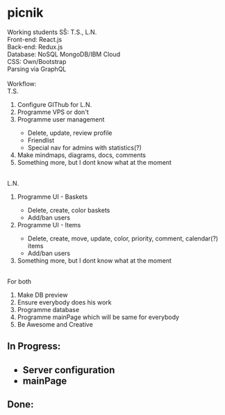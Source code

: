 # picnik
Working students SŠ: T.S., L.N.
<br>Front-end: React.js
<br>Back-end: Redux.js
<br>Database: NoSQL MongoDB/IBM Cloud
<br>CSS: Own/Bootstrap
<br>Parsing via GraphQL
<br><br>Workflow:
<br>T.S.
<ol>
    <li>Configure GIThub for L.N.</li>
    <li>Programme VPS or don't</li>
    <li>Programme user management</li>
            <ul>
            <li>Delete, update, review profile</li>    
            <li>Friendlist</li>
            <li>Special nav for admins with statistics(?)</li>
            </ul>
    <li>Make mindmaps, diagrams, docs, comments</li>
    <li>Something more, but I dont know what at the moment</li>
</ol>
<br>L.N.
<ol>
    <li>Programme UI - Baskets</li>
            <ul>
            <li>Delete, create, color baskets</li>    
            <li>Add/ban users</li>
            </ul>
    <li>Programme UI - Items</li>
            <ul>
            <li>Delete, create, move, update, color, priority, comment, calendar(?) items</li>    
            <li>Add/ban users</li>
            </ul>
    <li>Something more, but I dont know what at the moment</li>
</ol>
<br>For both
<ol>
    <li>Make DB preview</li>
    <li>Ensure everybody does his work</li>
    <li>Programme database</li>
    <li>Programme mainPage which will be same for everybody</li>
    <li>Be Awesome and Creative</li>
</ol>

<h2>In Progress:<h2>
<ul>
  <li>Server configuration</li>    
  <li>mainPage</li>
</ul>

<h2>Done:<h2>
<ul>
</ul>
